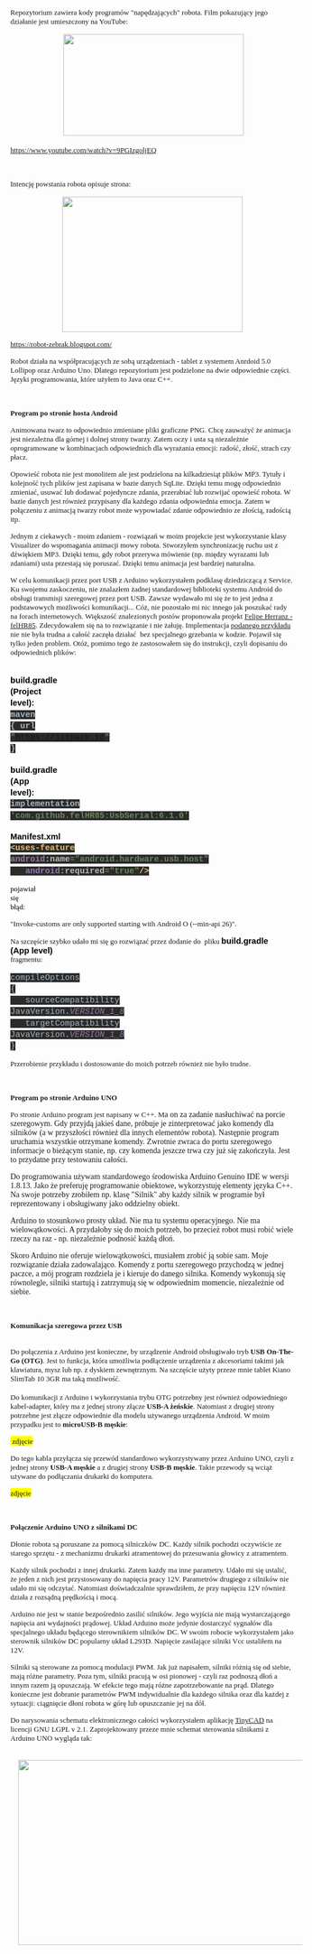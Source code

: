<span style="font-size: small;"><span style="font-family: verdana;">Repozytorium zawiera kody programów "napędzających" robota. Film pokazujący jego działanie jest umieszczony na YouTube:</span></span><p><span style="font-size: small;"><span style="font-family: verdana;"></span></span></p><p style="text-align: center;"><span style="font-size: small;"><span style="font-family: verdana;">&nbsp;</span></span><span style="font-size: small;"><a href="https://www.youtube.com/watch?v=9PGIzgoljEQ" style="margin-left: 1em; margin-right: 1em;" target="_blank"><img border="0" data-original-height="1080" data-original-width="1920" height="180" src="https://blogger.googleusercontent.com/img/a/AVvXsEgtMfd_vu32JYg93J8L3LPKhSj9r-M3uVRnPYBIfYHAaV21o4pBbvf6iA88AAZ05qhT5St-9b1hVWDSytuCQunSXhkwk93eEoBN8-PX0Fj7WJctRT1AZEL8cYy6FI9KV8DB2t-aTjOoS9EsXn61aVQ7t0KuWClqIL-vjypKfuk0ELamQcm1XVdxoSHc=s320" width="320" /></a></span></p><p></p><p><span style="font-size: small;"></span></p><p><span style="font-size: small;"></span></p><p><span style="font-size: small;"></span></p><span style="font-size: small;"><span style="font-family: verdana;"><a href="https://www.youtube.com/watch?v=9PGIzgoljEQ">https://www.youtube.com/watch?v=9PGIzgoljEQ</a><br /></span></span><p><span style="font-size: small;"><span style="font-family: verdana;">&nbsp;</span></span></p><p><span style="font-size: small;"><span style="font-family: verdana;">Intencję powstania robota opisuje strona:<br /></span></span></p><p><span style="font-size: small;"><span style="font-family: verdana;"></span></span></p><div class="separator" style="clear: both; text-align: center;"><span style="font-size: small;"><span style="font-family: verdana;"><a href="https://robot-zebrak.blogspot.com/" style="margin-left: 1em; margin-right: 1em;"><img border="0" data-original-height="1536" data-original-width="2048" height="240" src="https://blogger.googleusercontent.com/img/a/AVvXsEjsbMcAwKp-513v_3jvkKBbxysporf1HN1fx3RW6AOC2ydwHPP_JgA6lfq-LmsCXXFNuQ3c-xdx1Mw8KCYWYmCgwt1H1dJalQ8oB6VTrE3-VkUjHuO9xZyh68fP2ELqmXlQqlgqot2PMjJdk9vtTLwBRvFgBp95t3heN_Homglp1eYxgJOAJlYD6Ijs=s320" width="320" /></a></span></span></div><span style="font-size: small;"></span><p></p><p><span style="font-size: small;"></span></p><p><span style="font-size: small;"></span></p><p><span style="font-size: small;"></span></p><p><span style="font-size: small;"></span></p><p><span style="font-size: small;"><span style="font-family: verdana;"></span></span></p><p><span style="font-size: small;"></span></p><p><span style="font-size: small;"></span></p><p><span style="font-size: small;"><span style="font-family: verdana;"></span></span></p><p><span style="font-size: small;"><span style="font-family: verdana;"><a href="https://robot-zebrak.blogspot.com/">https://robot-zebrak.blogspot.com/</a> <br /></span></span></p><p><span style="font-size: small;"><span style="font-family: verdana;">Robot działa na współpracujących ze sobą urządzeniach - tablet z systemem Anrdoid 5.0 Lollipop oraz Arduino Uno. Dlatego repozytorium jest podzielone na dwie odpowiednie części. Języki programowania, które użyłem to Java oraz C++.<br /></span></span></p><p><span style="font-size: small;"><span style="font-family: verdana;"><b>&nbsp;</b></span></span></p><p><span style="font-size: small;"><span style="font-family: verdana;"><b>Program po stronie hosta Android</b><br /></span></span></p><p><span style="font-size: small;"><span style="font-family: verdana;"><span style="font-size: small;"><span style="font-family: verdana;">Animowana
 twarz to odpowiednio zmieniane pliki graficzne PNG. Chcę zauważyć że 
animacja jest niezależna dla górnej i dolnej strony twarzy. Zatem oczy i
 usta są niezależnie oprogramowane w kombinacjach odpowiednich dla 
wyrażania emocji: radość, złość, strach czy płacz.</span></span></span></span></p><p><span style="font-size: small;"><span style="font-family: verdana;"><span style="font-size: small;"><span style="font-family: verdana;">Opowieść
 robota nie jest monolitem ale jest podzielona na kilkadziesiąt plików 
MP3. Tytuły i kolejność tych plików jest zapisana w bazie danych SqLite.
 Dzięki temu mogę odpowiednio zmieniać, usuwać lub dodawać pojedyncze 
zdania, przerabiać lub rozwijać opowieść robota. W bazie danych jest 
również przypisany dla każdego zdania odpowiednia emocja. Zatem w 
połączeniu z animacją twarzy robot może wypowiadać zdanie odpowiednio ze
 złością, radością itp.<br /></span></span></span></span></p><p><span style="font-size: small;"><span style="font-family: verdana;"><span style="font-size: small;"><span style="font-family: verdana;"><span style="font-size: small;"><span style="font-family: verdana;"><span style="font-size: small;"><span style="font-family: verdana;">Jednym z ciekawych - moim zdaniem - rozwiązań w moim projekcie jest wykorzystanie klasy
 Visualizer do wspomagania animacji mowy robota. Stworzyłem synchronizację
ruchu ust z dźwiękiem MP3. Dzięki temu, gdy robot przerywa mówienie (np. 
między wyrazami lub zdaniami) usta przestają się poruszać. Dzięki temu animacja jest bardziej naturalna.</span></span></span></span></span></span> </span></span></p><p><span style="font-size: small;"><span style="font-family: verdana;"><span style="font-size: small;"><span style="font-family: verdana;">W celu komunikacji przez port USB z Arduino wykorzystałem podklasę dziedziczącą z S</span></span></span></span><span style="font-size: small;"><span style="font-family: verdana;"><span style="font-size: small;"><span style="font-family: verdana;"><span style="font-size: small;"><span style="font-family: verdana;"><span style="font-size: small;"><span style="font-family: verdana;">ervice</span></span></span></span>. </span></span>Ku
 swojemu zaskoczeniu, nie znalazłem żadnej standardowej biblioteki 
systemu Android do obsługi transmisji szeregowej przez port USB. Zawsze 
wydawało mi się że to jest jedna z podstawowych możliwości 
komunikacji... Cóż, nie pozostało mi nic innego jak poszukać rady na 
forach internetowych. Większość znalezionych postów proponowała projekt <a href="https://github.com/felHR85/UsbSerial" target="_blank">Felipe Herranz - felHR85</a>. Zdecydowałem się na to rozwiązanie i nie żałuję. Implementacja <a href="https://github.com/felHR85/UsbSerial/tree/master/example" target="_blank">podanego przykładu</a>
 nie nie była trudna a całość zaczęła działać&nbsp; bez specjalnego grzebania
 w kodzie. Pojawił się tylko jeden problem. Otóż, pomimo tego że 
zastosowałem się do instrukcji, czyli dopisaniu do odpowiednich plików:<br /></span></span></p><br /><p dir="ltr" style="line-height: 1.38; margin-bottom: 0pt; margin-top: 0pt;"><span style="background-color: transparent; color: black; font-family: Arial; font-size: 11pt; font-style: normal; font-variant: normal; font-weight: 700; text-decoration: none; vertical-align: baseline; white-space: pre;">build.gradle (Project level):</span></p><p dir="ltr" style="line-height: 1.38; margin-bottom: 0pt; margin-top: 0pt;"><span style="background-color: #2b2b2b; color: #a9b7c6; font-family: 'Courier New'; font-size: 11pt; font-style: normal; font-variant: normal; font-weight: 700; text-decoration: none; vertical-align: baseline; white-space: pre;">maven { url </span><span style="background-color: #2b2b2b; color: #6a8759; font-family: 'Courier New'; font-size: 11pt; font-style: normal; font-variant: normal; font-weight: 700; text-decoration: none; vertical-align: baseline; white-space: pre;">"https://jitpack.io" </span><span style="background-color: #2b2b2b; color: #a9b7c6; font-family: 'Courier New'; font-size: 11pt; font-style: normal; font-variant: normal; font-weight: 700; text-decoration: none; vertical-align: baseline; white-space: pre;">}</span></p><br /><p dir="ltr" style="line-height: 1.38; margin-bottom: 0pt; margin-top: 0pt;"><span style="background-color: transparent; color: black; font-family: Arial; font-size: 11pt; font-style: normal; font-variant: normal; font-weight: 700; text-decoration: none; vertical-align: baseline; white-space: pre;">build.gradle (App level):</span></p><p dir="ltr" style="line-height: 1.38; margin-bottom: 0pt; margin-top: 0pt;"><span style="background-color: #2b2b2b; color: #a9b7c6; font-family: 'Courier New'; font-size: 11pt; font-style: normal; font-variant: normal; font-weight: 700; text-decoration: none; vertical-align: baseline; white-space: pre;">implementation </span><span style="background-color: #2b2b2b; color: #6a8759; font-family: 'Courier New'; font-size: 11pt; font-style: normal; font-variant: normal; font-weight: 700; text-decoration: none; vertical-align: baseline; white-space: pre;">'com.github.felHR85:UsbSerial:6.1.0'</span></p><br /><p dir="ltr" style="line-height: 1.38; margin-bottom: 0pt; margin-top: 0pt;"><span style="background-color: transparent; color: black; font-family: Arial; font-size: 11pt; font-style: normal; font-variant: normal; font-weight: 700; text-decoration: none; vertical-align: baseline; white-space: pre;">Manifest.xml</span></p><p dir="ltr" style="line-height: 1.38; margin-bottom: 0pt; margin-top: 0pt;"><span style="background-color: #2b2b2b; color: #e8bf6a; font-family: 'Courier New'; font-size: 11pt; font-style: normal; font-variant: normal; font-weight: 700; text-decoration: none; vertical-align: baseline; white-space: pre;">&lt;uses-feature </span><span style="background-color: #2b2b2b; color: #9876aa; font-family: 'Courier New'; font-size: 11pt; font-style: normal; font-variant: normal; font-weight: 700; text-decoration: none; vertical-align: baseline; white-space: pre;">android</span><span style="background-color: #2b2b2b; color: #bababa; font-family: 'Courier New'; font-size: 11pt; font-style: normal; font-variant: normal; font-weight: 700; text-decoration: none; vertical-align: baseline; white-space: pre;">:name</span><span style="background-color: #2b2b2b; color: #6a8759; font-family: 'Courier New'; font-size: 11pt; font-style: normal; font-variant: normal; font-weight: 700; text-decoration: none; vertical-align: baseline; white-space: pre;">="android.hardware.usb.host"</span></p><p dir="ltr" style="line-height: 1.38; margin-bottom: 0pt; margin-top: 0pt;"><span style="background-color: #2b2b2b; color: #6a8759; font-family: 'Courier New'; font-size: 11pt; font-style: normal; font-variant: normal; font-weight: 700; text-decoration: none; vertical-align: baseline; white-space: pre;">&nbsp;&nbsp;&nbsp;</span><span style="background-color: #2b2b2b; color: #9876aa; font-family: 'Courier New'; font-size: 11pt; font-style: normal; font-variant: normal; font-weight: 700; text-decoration: none; vertical-align: baseline; white-space: pre;">android</span><span style="background-color: #2b2b2b; color: #bababa; font-family: 'Courier New'; font-size: 11pt; font-style: normal; font-variant: normal; font-weight: 700; text-decoration: none; vertical-align: baseline; white-space: pre;">:required</span><span style="background-color: #2b2b2b; color: #6a8759; font-family: 'Courier New'; font-size: 11pt; font-style: normal; font-variant: normal; font-weight: 700; text-decoration: none; vertical-align: baseline; white-space: pre;">="true"</span><span style="background-color: #2b2b2b; color: #e8bf6a; font-family: 'Courier New'; font-size: 11pt; font-style: normal; font-variant: normal; font-weight: 700; text-decoration: none; vertical-align: baseline; white-space: pre;">/&gt;</span></p><p><span style="background-color: transparent; color: black; font-family: Arial; font-size: 11pt; font-style: normal; font-variant: normal; font-weight: 400; text-decoration: none; vertical-align: baseline; white-space: pre;"><span style="font-size: small;"><span style="font-family: verdana;"><span style="font-size: small;"><span style="font-family: verdana;">pojawiał się błąd:&nbsp;</span></span></span></span></span></p><p><span style="font-size: small;"><span style="font-family: verdana;">"Invoke-customs are only supported starting with Android O (--min-api 26)".&nbsp;</span></span></p><p><span style="font-size: small;"><span style="font-family: verdana;">Na szczęście szybko udało mi się go rozwiązać przez dodanie do&nbsp; pliku</span></span><span style="background-color: transparent; color: black; font-family: Arial; font-size: 11pt; font-style: normal; font-variant: normal; font-weight: 400; text-decoration: none; vertical-align: baseline; white-space: pre;"><span style="font-size: small;"><span style="font-family: verdana;">&nbsp;</span></span></span><span style="background-color: transparent; color: black; font-family: Arial; font-size: 11pt; font-style: normal; font-variant: normal; font-weight: 700; text-decoration: none; vertical-align: baseline; white-space: pre;">build.gradle (App level) </span><span style="font-size: small;"><span style="font-family: verdana;">fragmentu:</span></span></p><p dir="ltr" style="line-height: 1.38; margin-bottom: 0pt; margin-top: 0pt;"><span style="background-color: #2b2b2b; color: #a9b7c6; font-family: 'Courier New'; font-size: 11pt; font-style: normal; font-variant: normal; font-weight: 400; text-decoration: none; vertical-align: baseline; white-space: pre;">compileOptions {</span></p><p dir="ltr" style="line-height: 1.38; margin-bottom: 0pt; margin-top: 0pt;"><span style="background-color: #2b2b2b; color: #a9b7c6; font-family: 'Courier New'; font-size: 11pt; font-style: normal; font-variant: normal; font-weight: 400; text-decoration: none; vertical-align: baseline; white-space: pre;">&nbsp;&nbsp;&nbsp;sourceCompatibility JavaVersion.</span><span style="background-color: #2b2b2b; color: #9876aa; font-family: 'Courier New'; font-size: 11pt; font-style: italic; font-variant: normal; font-weight: 400; text-decoration: none; vertical-align: baseline; white-space: pre;">VERSION_1_8</span></p><p dir="ltr" style="line-height: 1.38; margin-bottom: 0pt; margin-top: 0pt;"><span style="background-color: #2b2b2b; color: #9876aa; font-family: 'Courier New'; font-size: 11pt; font-style: italic; font-variant: normal; font-weight: 400; text-decoration: none; vertical-align: baseline; white-space: pre;">&nbsp;&nbsp;&nbsp;</span><span style="background-color: #2b2b2b; color: #a9b7c6; font-family: 'Courier New'; font-size: 11pt; font-style: normal; font-variant: normal; font-weight: 400; text-decoration: none; vertical-align: baseline; white-space: pre;">targetCompatibility JavaVersion.</span><span style="background-color: #2b2b2b; color: #9876aa; font-family: 'Courier New'; font-size: 11pt; font-style: italic; font-variant: normal; font-weight: 400; text-decoration: none; vertical-align: baseline; white-space: pre;">VERSION_1_8</span></p><p dir="ltr" style="line-height: 1.38; margin-bottom: 0pt; margin-top: 0pt;"><span style="background-color: #2b2b2b; color: #a9b7c6; font-family: 'Courier New'; font-size: 11pt; font-style: normal; font-variant: normal; font-weight: 400; text-decoration: none; vertical-align: baseline; white-space: pre;">}</span></p><p><span style="font-size: small;"><span style="font-family: verdana;">Przerobienie przykładu i dostosowanie do moich potrzeb również nie było trudne.</span></span></p><p><span style="font-size: small;"><span style="font-family: verdana;">&nbsp;</span></span></p><p><b><span style="font-size: small;"><span style="font-family: verdana;">Program po stronie Arduino UNO</span></span></b></p><p><span style="font-family: verdana;"><span style="font-size: small;"><span style="font-family: verdana;"><span style="background-color: #fcff01;"><span style="background-color: white;"><span style="font-size: small;"><span style="font-family: verdana;">Po
 stronie Arduino program jest napisany w C++. </span></span></span></span></span></span><span style="font-size: small;">M</span>a
 on za zadanie nasłuchiwać na porcie szeregowym. Gdy przyjdą jakieś 
dane, próbuje je zinterpretować jako komendy dla silników (a w 
przyszłości również dla innych elementów robota). Następnie program 
uruchamia wszystkie otrzymane komendy. Zwrotnie zwraca do portu 
szeregowego informacje o bieżącym stanie, np. czy komenda jeszcze trwa 
czy już się zakończyła. Jest to przydatne przy testowaniu całości.&nbsp; <br /></span></p><p><span style="font-family: verdana;"><span style="font-family: verdana;">Do
 programowania używam standardowego środowiska Arduino Genuino IDE w 
wersji 1.8.13. Jako że preferuję programowanie obiektowe, </span></span><span style="font-family: verdana;"><span style="font-family: verdana;"><span style="font-family: verdana;"><span style="font-family: verdana;">wykorzystuję elementy języka C++. Na swoje potrzeby </span></span>zrobiłem np. klasę 
"Silnik" aby każdy silnik w programie był reprezentowany i obsługiwany 
jako oddzielny obiekt.</span> <br /></span></p><p><span style="font-family: verdana;">Arduino
 to stosunkowo prosty układ. Nie ma tu systemu operacyjnego. Nie ma 
wielowątkowości. A przydałoby się do moich potrzeb, bo przecież robot 
musi robić wiele rzeczy na raz - np. niezależnie podnosić każdą dłoń.&nbsp;</span></p><p><span style="font-family: verdana;">Skoro
 Arduino nie oferuje wielowątkowości, musiałem zrobić ją sobie sam. Moje
 rozwiązanie działa zadowalająco. Komendy z portu szeregowego przychodzą
 w jednej paczce, a mój program rozdziela je i kieruje do danego 
silnika. Komendy wykonują się równolegle, silniki startują i zatrzymują 
się w odpowiednim momencie, niezależnie od siebie.</span></p><p><span style="font-size: small;"><span style="font-family: verdana;"><br /></span></span></p><p><b><span style="font-size: small;"><span style="font-family: verdana;">Komunikacja szeregowa przez USB</span></span></b></p><p><span style="font-size: small;"><span style="font-family: verdana;"><br />Do połączenia z Arduino jest konieczne, by urządzenie Android obsługiwało tryb </span></span><span style="font-size: small;"><span style="font-family: verdana;"><b><span style="font-size: small;"><span style="font-family: verdana;">USB On-The-Go (OTG)</span></span></b>. Jest</span></span><span style="font-size: small;"><span style="font-family: verdana;"> to funkcja, która 
umożliwia podłączenie urządzenia z akcesoriami takimi jak klawiatura, 
mysz lub np. z dyskiem zewnętrznym. Na szczęście użyty przeze mnie tablet Kiano SlimTab 10 3GR ma taką możliwość. <span style="background-color: #fcff01;"></span><br /></span></span><br /><span style="font-size: small;"><span style="font-family: verdana;"><span style="font-size: small;"><span style="font-family: verdana;">Do komunikacji z Arduino i wykorzystania trybu OTG potrzebny jest również 
odpowiedniego kabel-adapter, który ma z jednej strony złącze <b>USB-A żeńskie</b>. Natomiast z drugiej strony potrzebne jest złącze odpowiednie dla modelu używanego urządzenia Android. W moim przypadku jest to <b>microUSB-B męskie</b>: <br /></span></span></span></span></p><p><span style="background-color: #fcff01;"><span style="font-size: small;"><span style="font-family: verdana;">&nbsp;zdjęcie</span></span></span></p><p><span style="font-size: small;"><span style="font-family: verdana;">Do tego kabla przyłącza się przewód standardowo wykorzystywany przez Arduino UNO, czyli z jednej strony <b>USB-A męskie</b> a z drugiej strony <b>USB-B męskie</b>. Takie przewody są wciąż używane do podłączania drukarki do komputera.<br /></span></span></p><p><span style="background-color: #fcff01;"><span style="font-size: small;"><span style="font-family: verdana;">zdjęcie</span></span></span></p><p><span style="font-size: small;"><span style="font-family: verdana;"></span></span></p><p><span style="font-size: small;"><span style="font-family: verdana;"></span></span></p><p><span style="font-size: small;"><span style="font-family: verdana;"></span></span></p><p><span style="font-size: small;"><span style="font-family: verdana;"></span></span></p><p><span style="font-size: small;"><span style="font-family: verdana;"><br /></span></span></p><p><b><span style="font-size: small;"><span style="font-family: verdana;">Połączenie Arduino UNO z silnikami DC<br /></span></span></b></p><p><span style="font-family: verdana;"><span style="font-size: small;"><span style="font-family: verdana;"><span style="background-color: #fcff01;"><span style="background-color: white;"><span style="font-size: small;"><span style="font-family: verdana;"></span></span></span></span></span></span></span></p><p></p><p><span style="font-size: small;"><span style="font-family: verdana;"><span style="background-color: #fcff01;"><span style="background-color: white;">Dłonie robota są poruszane za pomocą silniczków DC. Każdy silnik pochodzi oczywiście ze starego sprzętu - z mechanizmu drukarki atramentowej do przesuwania głowicy z atramentem.</span></span></span></span></p><p><span style="font-size: small;"><span style="font-family: verdana;"><span style="background-color: #fcff01;"><span style="background-color: white;">Każdy silnik pochodzi z innej drukarki. Zatem każdy ma inne parametry. Udało mi się ustalić, że jeden z nich jest przystosowany do napięcia pracy 12V. Parametrów drugiego z silników nie udało mi się odczytać. Natomiast doświadczalnie sprawdziłem, że przy napięciu 12V również działa z rozsądną prędkością i mocą.&nbsp;</span></span></span></span></p><p><span style="font-size: small;"><span style="font-family: verdana;"><span style="background-color: #fcff01;"><span style="background-color: white;">Arduino nie jest w stanie bezpośrednio zasilić silników. Jego wyjścia nie mają wystarczającego napięcia ani wydajności prądowej. Układ Arduino może jedynie dostarczyć sygnałów dla specjalnego układu będącego sterownikiem silników DC. W swoim robocie wykorzystałem jako sterownik silników DC popularny układ L293D. Napięcie zasilające silniki Vcc ustaliłem na 12V.<br /></span></span></span></span></p><p><span style="font-size: small;"><span style="font-family: verdana;"><span style="background-color: #fcff01;"><span style="background-color: white;">Silniki są sterowane za pomocą modulacji PWM. Jak już napisałem, silniki różnią się od siebie, mają różne parametry. Poza tym, silniki pracują w osi pionowej - czyli raz podnoszą dłoń a innym razem ją opuszczają. </span></span></span></span><span style="font-size: small;"><span style="font-family: verdana;"><span style="background-color: #fcff01;"><span style="background-color: white;"><span style="font-size: small;"><span style="font-family: verdana;"><span style="background-color: #fcff01;"><span style="background-color: white;">W efekcie tego mają różne zapotrzebowanie na prąd. Dlatego konieczne jest dobranie parametrów PWM indywidualnie dla każdego silnika oraz dla każdej z sytuacji: ciągnięcie dłoni robota w górę lub opuszczanie jej na dół.&nbsp;</span></span></span></span></span></span></span></span></p><p><span style="font-size: small;"><span style="font-family: verdana;"><span style="background-color: #fcff01;"><span style="background-color: white;"><span style="font-size: small;"><span style="font-family: verdana;"><span style="background-color: #fcff01;"><span style="background-color: white;">Do narysowania schematu elektronicznego całości wykorzystałem aplikację <a href="https://www.tinycad.net" target="_blank">TinyCAD</a> na licencji GNU LGPL v<span> 2.1. </span>Zaprojektowany przeze mnie schemat sterowania silnikami z Arduino UNO wygląda tak: <br /></span></span></span></span></span></span></span></span></p><p></p><p><span style="font-size: small;"><span style="font-family: verdana;">&nbsp;</span></span><a href="https://1.bp.blogspot.com/-LX_-JJQMemQ/YJEBO1FLb6I/AAAAAAAADow/LLxeRoRu-UcWoXBgL4sCduL9fyq7QRFywCNcBGAsYHQ/s1141/schemat.jpg" style="margin-left: 1em; margin-right: 1em;"><img border="0" data-original-height="586" data-original-width="1141" height="328" src="https://1.bp.blogspot.com/-LX_-JJQMemQ/YJEBO1FLb6I/AAAAAAAADow/LLxeRoRu-UcWoXBgL4sCduL9fyq7QRFywCNcBGAsYHQ/w640-h328/schemat.jpg" width="640" /></a></p><p><span style="font-size: small;"><span style="font-family: verdana;"></span></span></p><p><span style="font-size: small;"><span style="font-family: verdana;"></span></span></p><p><br /></p><p><br /></p>
